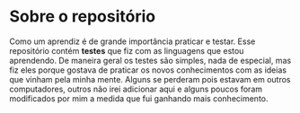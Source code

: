 # Sobre o repositório
Como um aprendiz é de grande importância praticar e testar. Esse repositório contém **testes** que fiz com as linguagens que estou aprendendo. De maneira geral os testes são simples, nada de especial, mas fiz eles porque gostava de praticar os novos conhecimentos com as ideias que vinham pela minha mente. Alguns se perderam pois estavam em outros computadores, outros não irei adicionar aqui e alguns poucos foram modificados por mim a medida que fui ganhando mais conhecimento. 
